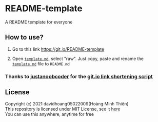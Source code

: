 # README-template

A README template for everyone

## How to use?

1. Go to this link <https://git.io/README-template>

2. Open [`template.md`](./template.md), select "raw". Just copy, paste and rename the [`template.md`](./template.md) file to `README.md`

### Thanks to [justanoobcoder](https://github.com/justanoobcoder) for the [git.io link shortening script](https://github.com/justanoobcoder/dotfiles/blob/master/.local/bin/git.io)

## License

Copyright (c) 2021 davidhoang05022009(Hoàng Minh Thiên)</br>
This repository is licensed under MIT License, see it [here](./LICENSE)</br>
You can use this anywhere, anytime for free
